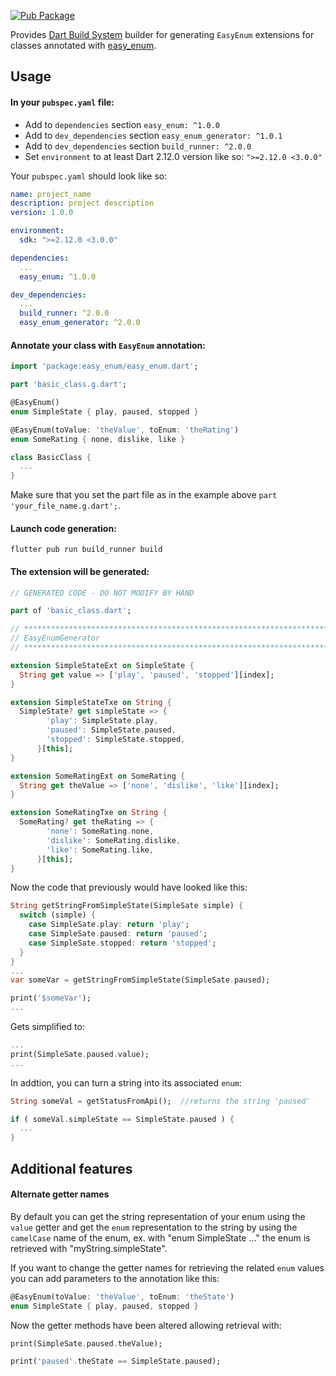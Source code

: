 [![Pub Package](https://img.shields.io/pub/v/easy_enum_generator.svg)](https://pub.dev/packages/easy_enum_generator)

Provides [Dart Build System](https://pub.dev/packages/build) builder for generating `EasyEnum` extensions for classes annotated with [easy_enum](https://pub.dev/packages/easy_enum).

## Usage

#### In your `pubspec.yaml` file:

- Add to `dependencies` section `easy_enum: ^1.0.0`
- Add to `dev_dependencies` section `easy_enum_generator: ^1.0.1`
- Add to `dev_dependencies` section `build_runner: ^2.0.0`
- Set `environment` to at least Dart 2.12.0 version like so: `">=2.12.0 <3.0.0"`

Your `pubspec.yaml` should look like so:

```yaml
name: project_name
description: project description
version: 1.0.0

environment:
  sdk: ">=2.12.0 <3.0.0"

dependencies:
  ...
  easy_enum: ^1.0.0

dev_dependencies:
  ...
  build_runner: ^2.0.0
  easy_enum_generator: ^2.0.0
```

#### Annotate your class with `EasyEnum` annotation:

```dart
import 'package:easy_enum/easy_enum.dart';

part 'basic_class.g.dart';

@EasyEnum()
enum SimpleState { play, paused, stopped }

@EasyEnum(toValue: 'theValue', toEnum: 'theRating')
enum SomeRating { none, dislike, like }

class BasicClass {
  ...
}
```

Make sure that you set the part file as in the example above `part 'your_file_name.g.dart';`.

#### Launch code generation:

```
flutter pub run build_runner build
```

#### The extension will be generated:

```dart
// GENERATED CODE - DO NOT MODIFY BY HAND

part of 'basic_class.dart';

// **************************************************************************
// EasyEnumGenerator
// **************************************************************************

extension SimpleStateExt on SimpleState {
  String get value => ['play', 'paused', 'stopped'][index];
}

extension SimpleStateTxe on String {
  SimpleState? get simpleState => {
        'play': SimpleState.play,
        'paused': SimpleState.paused,
        'stopped': SimpleState.stopped,
      }[this];
}

extension SomeRatingExt on SomeRating {
  String get theValue => ['none', 'dislike', 'like'][index];
}

extension SomeRatingTxe on String {
  SomeRating? get theRating => {
        'none': SomeRating.none,
        'dislike': SomeRating.dislike,
        'like': SomeRating.like,
      }[this];
}
```

Now the code that previously would have looked like this:

```dart
String getStringFromSimpleState(SimpleSate simple) {
  switch (simple) {
    case SimpleSate.play: return 'play';
    case SimpleSate.paused: return 'paused';
    case SimpleSate.stopped: return 'stopped';
  }
}
...
var someVar = getStringFromSimpleState(SimpleSate.paused);

print('$someVar');
...
```

Gets simplified to:

```dart
...
print(SimpleSate.paused.value);
...
```

In addtion, you can turn a string into its associated `enum`:

```dart
String someVal = getStatusFromApi();  //returns the string 'paused'

if ( someVal.simpleState == SimpleState.paused ) {
  ...
}
```

## Additional features

#### Alternate getter names

By default you can get the string representation of your enum using the `value` getter and get the `enum` representation to the string by
using the `camelCase` name of the enum, ex. with "enum SimpleState ..." the enum is retrieved with "myString.simpleState".

If you want to change the getter names for retrieving the related `enum` values you can add parameters to the annotation like this:

```dart
@EasyEnum(toValue: 'theValue', toEnum: 'theState')
enum SimpleState { play, paused, stopped }
```

Now the getter methods have been altered allowing retrieval with:

```dart
print(SimpleSate.paused.theValue);

print('paused'.theState == SimpleState.paused);
```
